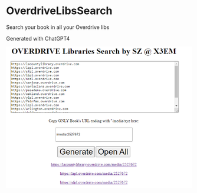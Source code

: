 # OverdriveLibsSearch
Search your book in all your Overdrive libs

Generated with ChatGPT4 

<img src="https://github.com/X3EM/OverdriveLibsSearch/raw/36bc15a4129a100f9c135be1e554d47223c7f2ed/ovd.png">
